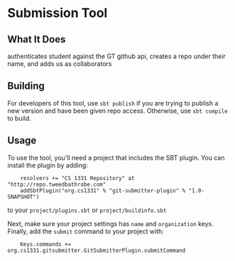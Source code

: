 Submission Tool
============

What It Does
------------
authenticates student against the GT github api, creates a repo under their name, and adds us as collaborators

Building
--------
For developers of this tool, use `sbt publish` if you are trying to publish a new version and have been given repo access. Otherwise, use `sbt compile` to build.


Usage
-------
To use the tool, you'll need a project that includes the SBT plugin. You can install the plugin by adding:

        resolvers += "CS 1331 Repository" at "http://repo.tweedbathrobe.com"
        addSbtPlugin("org.cs1331" % "git-submitter-plugin" % "1.0-SNAPSHOT")

to your `project/plugins.sbt` or `project/buildinfo.sbt`

Next, make sure your project settings has  `name` and `organization` keys. Finally, add the `submit` command to your project with:

        Keys.commands += org.cs1331.gitsubmitter.GitSubmitterPlugin.submitCommand

